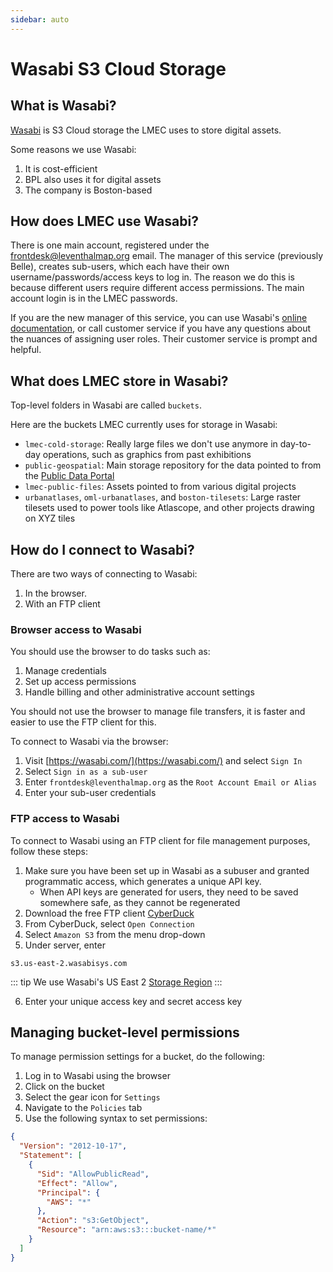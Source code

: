 ```yaml
---
sidebar: auto
---
```


# Wasabi S3 Cloud Storage

## What is Wasabi?

[Wasabi](https://wasabi.com/) is S3 Cloud storage the LMEC uses to store digital assets.

Some reasons we use Wasabi:
1. It is cost-efficient 
2. BPL also uses it for digital assets
3. The company is Boston-based

## How does LMEC use Wasabi?

There is one main account, registered under the frontdesk@leventhalmap.org email. The manager of this service (previously Belle), creates sub-users, which each have their own username/passwords/access keys to log in. The reason we do this is because different users require different access permissions. The main account login is in the LMEC passwords.

If you are the new manager of this service, you can use Wasabi's [online documentation](https://wasabi.com/wp-content/uploads/2018/02/Wasabi_User_Guide.pdf?x49699), or call customer service if you have any questions about the nuances of assigning user roles. Their customer service is prompt and helpful. 

## What does LMEC store in Wasabi? 

Top-level folders in Wasabi are called `buckets`. 

Here are the buckets LMEC currently uses for storage in Wasabi:
- `lmec-cold-storage`: Really large files we don't use anymore in day-to-day operations, such as graphics from past exhibitions
- `public-geospatial`: Main storage repository for the data pointed to from the [Public Data Portal](http://data.leventhalmap.org/)
- `lmec-public-files`: Assets pointed to from various digital projects 
- `urbanatlases`, `oml-urbanatlases`, and `boston-tilesets`: Large raster tilesets used to power tools like Atlascope, and other projects drawing on XYZ tiles

## How do I connect to Wasabi?


There are two ways of connecting to Wasabi:
1. In the browser. 
2. With an FTP client


### Browser access to Wasabi

You should use the browser to do tasks such as:
1. Manage credentials
2. Set up access permissions 
3. Handle billing and other administrative account settings

You should not use the browser to manage file transfers, it is faster and easier to use the FTP client for this. 

To connect to Wasabi via the browser:

1. Visit [https://wasabi.com/](https://wasabi.com/) and select `Sign In`
2. Select `Sign in as a sub-user`
3. Enter `frontdesk@leventhalmap.org` as the `Root Account Email or Alias`
4. Enter your sub-user credentials

### FTP access to Wasabi

To connect to Wasabi using an FTP client for file management purposes, follow these steps:

1. Make sure you have been set up in Wasabi as a subuser and granted programmatic access, which generates a unique API key. 
    * When API keys are generated for users, they need to be saved somewhere safe, as they cannot be regenerated
2. Download the free FTP client [CyberDuck](https://cyberduck.io/)
3. From CyberDuck, select `Open Connection`
4. Select `Amazon S3` from the menu drop-down
5. Under server, enter 

```
s3.us-east-2.wasabisys.com
```

::: tip
We use Wasabi's US East 2 [Storage Region](https://wasabi-support.zendesk.com/hc/en-us/articles/360015106031-What-are-the-service-URLs-for-Wasabi-s-different-storage-regions-)
:::

6. Enter your unique access key and secret access key

## Managing bucket-level permissions

To manage permission settings for a bucket, do the following:

1. Log in to Wasabi using the browser
2. Click on the bucket
3. Select the gear icon for `Settings`
4. Navigate to the `Policies` tab
5. Use the following syntax to set permissions:

``` json
{
  "Version": "2012-10-17",
  "Statement": [
    {
      "Sid": "AllowPublicRead",
      "Effect": "Allow",
      "Principal": {
        "AWS": "*"
      },
      "Action": "s3:GetObject",
      "Resource": "arn:aws:s3:::bucket-name/*"
    }
  ]
}
```



